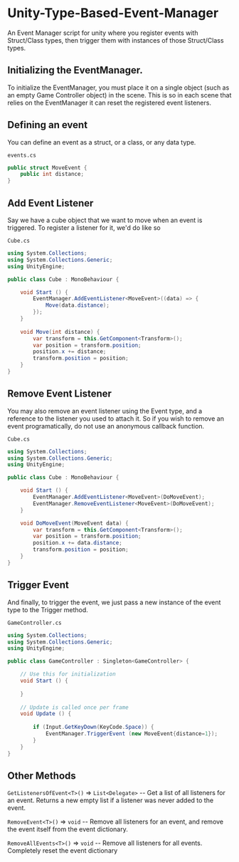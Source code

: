 # Unity-Type-Based-Event-Manager
An Event Manager script for unity where you register events with Struct/Class types, then trigger them with instances of those Struct/Class types.

## Initializing the EventManager.

To initialize the EventManager, you must place it on a single object (such as an empty Game Controller object) in the scene. This is so in each scene that relies on the EventManager it can reset the registered event listeners.

## Defining an event

You can define an event as a struct, or a class, or any data type.

`events.cs`
```c#
public struct MoveEvent {
    public int distance;
}
```

## Add Event Listener

Say we have a cube object that we want to move when an event is triggered. To register a listener for it, we'd do like so

`Cube.cs`
```c#
using System.Collections;
using System.Collections.Generic;
using UnityEngine;

public class Cube : MonoBehaviour {

    void Start () {
        EventManager.AddEventListener<MoveEvent>((data) => {
            Move(data.distance);
        });
    }
    
    void Move(int distance) {
        var transform = this.GetComponent<Transform>();
        var position = transform.position;
        position.x += distance;
        transform.position = position;
    }
}
```

## Remove Event Listener

You may also remove an event listener using the Event type, and a reference to the listener you used to attach it. So if you wish to remove an event programatically, do not use an anonymous callback function.

`Cube.cs`
```c#
using System.Collections;
using System.Collections.Generic;
using UnityEngine;

public class Cube : MonoBehaviour {

    void Start () {
        EventManager.AddEventListener<MoveEvent>(DoMoveEvent);
        EventManager.RemoveEventListener<MoveEvent>(DoMoveEvent);
    }

    void DoMoveEvent(MoveEvent data) {
        var transform = this.GetComponent<Transform>();
        var position = transform.position;
        position.x += data.distance;
        transform.position = position;
    }
}
```

## Trigger Event
And finally, to trigger the event, we just pass a new instance of the event type to the Trigger method.

`GameController.cs`
```c#
using System.Collections;
using System.Collections.Generic;
using UnityEngine;

public class GameController : Singleton<GameController> {

    // Use this for initialization
    void Start () {
        
    }
    
    // Update is called once per frame
    void Update () {
        
        if (Input.GetKeyDown(KeyCode.Space)) {
            EventManager.TriggerEvent (new MoveEvent{distance=1});
        }
    }
}
```

## Other Methods

`GetListenersOfEvent<T>()` => `List<Delegate>` -- Get a list of all listeners for an event. Returns a new empty list if a listener was never added to the event.

`RemoveEvent<T>()` => `void` -- Remove all listeners for an event, and remove the event itself from the event dictionary.

`RemoveAllEvents<T>()` => `void` -- Remove all listeners for all events. Completely reset the event dictionary
